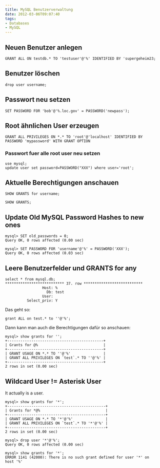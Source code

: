 ```yaml
---
title: MySQL Benutzerverwaltung
date: 2012-03-06T09:07:40
tags:
- Databases
- MySQL
---
```


## Neuen Benutzer anlegen

    GRANT ALL ON testdb.* TO 'testuser'@'%' IDENTIFIED BY 'supergeheim23;

## Benutzer löschen

    drop user username;

## Passwort neu setzen

    SET PASSWORD FOR 'bob'@'%.loc.gov' = PASSWORD('newpass');

## Root ähnlichen User erzeugen

    GRANT ALL PRIVILEGES ON *.* TO 'root'@'localhost' IDENTIFIED BY PASSWORD 'mypassword' WITH GRANT OPTION

### Passwort fuer alle root user neu setzen

    use mysql;
    update user set password=PASSWORD("XXX") where user='root';

## Aktuelle Berechtigungen anschauen

    SHOW GRANTS for username;

    SHOW GRANTS;

## Update Old MySQL Password Hashes to new ones

~~~
mysql> SET old_passwords = 0;
Query OK, 0 rows affected (0.00 sec)

mysql> SET PASSWORD FOR 'username'@'%' = PASSWORD('XXX');
Query OK, 0 rows affected (0.03 sec)
~~~

## Leere Benutzerfelder und GRANTS for any

~~~
select * from mysql.db;
*************************** 37. row ***************************
                 Host: %
                   Db: test
                 User:
          Select_priv: Y
~~~

Das geht so:

    grant ALL on test.* to ''@'%';

Dann kann man auch die Berechtigungen dafür so anschauen:

~~~
mysql> show grants for '';
+--------------------------------------------+
| Grants for @%                              |
+--------------------------------------------+
| GRANT USAGE ON *.* TO ''@'%'               |
| GRANT ALL PRIVILEGES ON `test`.* TO ''@'%' |
+--------------------------------------------+
2 rows in set (0.00 sec)
~~~

## Wildcard User != Asterisk User

It actually is a user.

~~~
mysql> show grants for '*';
+---------------------------------------------+
| Grants for *@%                              |
+---------------------------------------------+
| GRANT USAGE ON *.* TO '*'@'%'               |
| GRANT ALL PRIVILEGES ON `test`.* TO '*'@'%' |
+---------------------------------------------+
2 rows in set (0.00 sec)

mysql> drop user '*'@'%';
Query OK, 0 rows affected (0.00 sec)

mysql> show grants for '*';
ERROR 1141 (42000): There is no such grant defined for user '*' on host '%'
~~~
